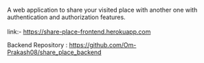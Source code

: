 A web application to share your visited place with another one with authentication and authorization features. <br />
<br />
link:- https://share-place-frontend.herokuapp.com

Backend Repository : https://github.com/Om-Prakash08/share_place_backend

